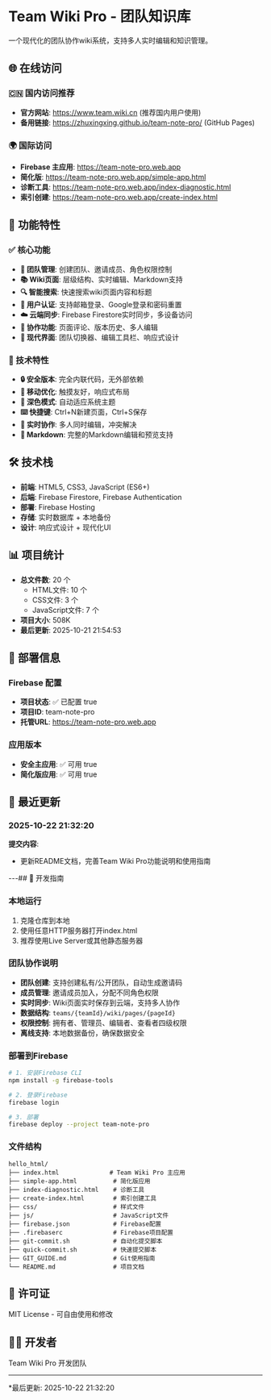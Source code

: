# Team Wiki Pro - 团队知识库

一个现代化的团队协作wiki系统，支持多人实时编辑和知识管理。

## 🌐 在线访问

### 🇨🇳 国内访问推荐
- **官方网站**: https://www.team.wiki.cn (推荐国内用户使用)
- **备用链接**: https://zhuxingxing.github.io/team-note-pro/ (GitHub Pages)

### 🌍 国际访问
- **Firebase 主应用**: https://team-note-pro.web.app
- **简化版**: https://team-note-pro.web.app/simple-app.html
- **诊断工具**: https://team-note-pro.web.app/index-diagnostic.html
- **索引创建**: https://team-note-pro.web.app/create-index.html

## 📱 功能特性

### ✅ 核心功能
- **👥 团队管理**: 创建团队、邀请成员、角色权限控制
- **📚 Wiki页面**: 层级结构、实时编辑、Markdown支持
- **🔍 智能搜索**: 快速搜索wiki页面内容和标题
- **🔐 用户认证**: 支持邮箱登录、Google登录和密码重置
- **☁️ 云端同步**: Firebase Firestore实时同步，多设备访问
- **💬 协作功能**: 页面评论、版本历史、多人编辑
- **🎨 现代界面**: 团队切换器、编辑工具栏、响应式设计

### 🔧 技术特性
- **🔒 安全版本**: 完全内联代码，无外部依赖
- **📱 移动优化**: 触摸友好，响应式布局
- **🌙 深色模式**: 自动适应系统主题
- **⌨️ 快捷键**: Ctrl+N新建页面，Ctrl+S保存
- **🔄 实时协作**: 多人同时编辑，冲突解决
- **📝 Markdown**: 完整的Markdown编辑和预览支持

## 🛠️ 技术栈

- **前端**: HTML5, CSS3, JavaScript (ES6+)
- **后端**: Firebase Firestore, Firebase Authentication
- **部署**: Firebase Hosting
- **存储**: 实时数据库 + 本地备份
- **设计**: 响应式设计 + 现代化UI

## 📊 项目统计

- **总文件数**: 20 个
  - HTML文件:       10 个
  - CSS文件:        3 个
  - JavaScript文件:        7 个
- **项目大小**: 508K
- **最后更新**: 2025-10-21 21:54:53

## 🚀 部署信息

### Firebase 配置
- **项目状态**: ✅ 已配置 true
- **项目ID**: team-note-pro
- **托管URL**: https://team-note-pro.web.app

### 应用版本
- **安全主应用**: ✅ 可用 true
- **简化版应用**: ✅ 可用 true

## 📝 最近更新

### 2025-10-22 21:32:20

**提交内容**:
- 更新README文档，完善Team Wiki Pro功能说明和使用指南

---## 🔧 开发指南

### 本地运行
1. 克隆仓库到本地
2. 使用任意HTTP服务器打开index.html
3. 推荐使用Live Server或其他静态服务器

### 团队协作说明
- **团队创建**: 支持创建私有/公开团队，自动生成邀请码
- **成员管理**: 邀请成员加入，分配不同角色权限
- **实时同步**: Wiki页面实时保存到云端，支持多人协作
- **数据结构**: `teams/{teamId}/wiki/pages/{pageId}`
- **权限控制**: 拥有者、管理员、编辑者、查看者四级权限
- **离线支持**: 本地数据备份，确保数据安全

### 部署到Firebase
```bash
# 1. 安装Firebase CLI
npm install -g firebase-tools

# 2. 登录Firebase
firebase login

# 3. 部署
firebase deploy --project team-note-pro
```

### 文件结构
```
hello_html/
├── index.html              # Team Wiki Pro 主应用
├── simple-app.html          # 简化版应用
├── index-diagnostic.html    # 诊断工具
├── create-index.html        # 索引创建工具
├── css/                     # 样式文件
├── js/                      # JavaScript文件
├── firebase.json            # Firebase配置
├── .firebaserc              # Firebase项目配置
├── git-commit.sh            # 自动化提交脚本
├── quick-commit.sh          # 快速提交脚本
├── GIT_GUIDE.md             # Git使用指南
└── README.md                # 项目文档
```

## 📄 许可证

MIT License - 可自由使用和修改

## 👨‍💻 开发者

Team Wiki Pro 开发团队

---

*最后更新: 2025-10-22 21:32:20
